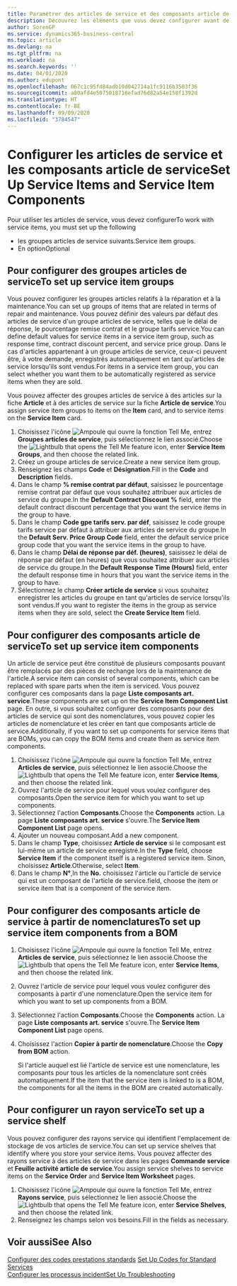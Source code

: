 ```yaml
---
title: Paramétrer des articles de service et des composants article de service | Microsoft Docs
description: Découvrez les éléments que vous devez configurer avant de pouvoir utiliser des articles de service, notamment les valeurs par défaut telles que le délai de réponse, le pourcentage remise contrat et le groupe tarifs service.
author: SorenGP
ms.service: dynamics365-business-central
ms.topic: article
ms.devlang: na
ms.tgt_pltfrm: na
ms.workload: na
ms.search.keywords: ''
ms.date: 04/01/2020
ms.author: edupont
ms.openlocfilehash: 067c1c95fd84adb10d042714a1fc9116b3503f36
ms.sourcegitcommit: a80afd4e5075018716efad76d82a54e158f1392d
ms.translationtype: HT
ms.contentlocale: fr-BE
ms.lasthandoff: 09/09/2020
ms.locfileid: "3784547"
---
```

# <a name="set-up-service-items-and-service-item-components"></a><span data-ttu-id="1944c-103">Configurer les articles de service et les composants article de service</span><span class="sxs-lookup"><span data-stu-id="1944c-103">Set Up Service Items and Service Item Components</span></span>
<span data-ttu-id="1944c-104">Pour utiliser les articles de service, vous devez configurer</span><span class="sxs-lookup"><span data-stu-id="1944c-104">To work with service items, you must set up the following</span></span>

* <span data-ttu-id="1944c-105">les groupes articles de service suivants.</span><span class="sxs-lookup"><span data-stu-id="1944c-105">Service item groups.</span></span>
* <span data-ttu-id="1944c-106">En option</span><span class="sxs-lookup"><span data-stu-id="1944c-106">Optional</span></span>

## <a name="to-set-up-service-item-groups"></a><span data-ttu-id="1944c-107">Pour configurer des groupes articles de service</span><span class="sxs-lookup"><span data-stu-id="1944c-107">To set up service item groups</span></span>
<span data-ttu-id="1944c-108">Vous pouvez configurer les groupes articles relatifs à la réparation et à la maintenance.</span><span class="sxs-lookup"><span data-stu-id="1944c-108">You can set up groups of items that are related in terms of repair and maintenance.</span></span> <span data-ttu-id="1944c-109">Vous pouvez définir des valeurs par défaut des articles de service d'un groupe articles de service, telles que le délai de réponse, le pourcentage remise contrat et le groupe tarifs service.</span><span class="sxs-lookup"><span data-stu-id="1944c-109">You can define default values for service items in a service item group, such as response time, contract discount percent, and service price group.</span></span> <span data-ttu-id="1944c-110">Dans le cas d'articles appartenant à un groupe articles de service, ceux-ci peuvent être, à votre demande, enregistrés automatiquement en tant qu'articles de service lorsqu'ils sont vendus.</span><span class="sxs-lookup"><span data-stu-id="1944c-110">For items in a service item group, you can select whether you want them to be automatically registered as service items when they are sold.</span></span>  

<span data-ttu-id="1944c-111">Vous pouvez affecter des groupes articles de service à des articles sur la fiche **Article** et à des articles de service sur la fiche **Article de service**.</span><span class="sxs-lookup"><span data-stu-id="1944c-111">You assign service item groups to items on the **Item** card, and to service items on the **Service Item** card.</span></span>  

1. <span data-ttu-id="1944c-112">Choisissez l'icône ![Ampoule qui ouvre la fonction Tell Me](media/ui-search/search_small.png "Dites-moi ce que vous voulez faire"), entrez **Groupes articles de service**, puis sélectionnez le lien associé.</span><span class="sxs-lookup"><span data-stu-id="1944c-112">Choose the ![Lightbulb that opens the Tell Me feature](media/ui-search/search_small.png "Tell me what you want to do") icon, enter **Service Item Groups**, and then choose the related link.</span></span>  
2. <span data-ttu-id="1944c-113">Créez un groupe articles de service.</span><span class="sxs-lookup"><span data-stu-id="1944c-113">Create a new service item group.</span></span>  
3. <span data-ttu-id="1944c-114">Renseignez les champs **Code** et **Désignation**.</span><span class="sxs-lookup"><span data-stu-id="1944c-114">Fill in the **Code** and **Description** fields.</span></span>  
4. <span data-ttu-id="1944c-115">Dans le champ **% remise contrat par défaut**, saisissez le pourcentage remise contrat par défaut que vous souhaitez attribuer aux articles de service du groupe.</span><span class="sxs-lookup"><span data-stu-id="1944c-115">In the **Default Contract Discount %** field, enter the default contract discount percentage that you want the service items in the group to have.</span></span>  
5. <span data-ttu-id="1944c-116">Dans le champ **Code gpe tarifs serv. par déf**, saisissez le code groupe tarifs service par défaut à attribuer aux articles de service du groupe.</span><span class="sxs-lookup"><span data-stu-id="1944c-116">In the **Default Serv. Price Group Code** field, enter the default service price group code that you want the service items in the group to have.</span></span>  
6. <span data-ttu-id="1944c-117">Dans le champ **Délai de réponse par déf. (heures)**, saisissez le délai de réponse par défaut (en heures) que vous souhaitez attribuer aux articles de service du groupe.</span><span class="sxs-lookup"><span data-stu-id="1944c-117">In the **Default Response Time (Hours)** field, enter the default response time in hours that you want the service items in the group to have.</span></span>  
7. <span data-ttu-id="1944c-118">Sélectionnez le champ **Créer article de service** si vous souhaitez enregistrer les articles du groupe en tant qu'articles de service lorsqu'ils sont vendus.</span><span class="sxs-lookup"><span data-stu-id="1944c-118">If you want to register the items in the group as service items when they are sold, select the **Create Service Item** field.</span></span>  

## <a name="to-set-up-service-item-components"></a><span data-ttu-id="1944c-119">Pour configurer des composants article de service</span><span class="sxs-lookup"><span data-stu-id="1944c-119">To set up service item components</span></span>
<span data-ttu-id="1944c-120">Un article de service peut être constitué de plusieurs composants pouvant être remplacés par des pièces de rechange lors de la maintenance de l'article.</span><span class="sxs-lookup"><span data-stu-id="1944c-120">A service item can consist of several components, which can be replaced with spare parts when the item is serviced.</span></span> <span data-ttu-id="1944c-121">Vous pouvez configurer ces composants dans la page **Liste composants art. service**.</span><span class="sxs-lookup"><span data-stu-id="1944c-121">These components are set up on the **Service Item Component List** page.</span></span> <span data-ttu-id="1944c-122">En outre, si vous souhaitez configurer des composants pour des articles de service qui sont des nomenclatures, vous pouvez copier les articles de nomenclature et les créer en tant que composants article de service.</span><span class="sxs-lookup"><span data-stu-id="1944c-122">Additionally, if you want to set up components for service items that are BOMs, you can copy the BOM items and create them as service item components.</span></span>

1. <span data-ttu-id="1944c-123">Choisissez l'icône ![Ampoule qui ouvre la fonction Tell Me](media/ui-search/search_small.png "Dites-moi ce que vous voulez faire"), entrez **Articles de service**, puis sélectionnez le lien associé.</span><span class="sxs-lookup"><span data-stu-id="1944c-123">Choose the ![Lightbulb that opens the Tell Me feature](media/ui-search/search_small.png "Tell me what you want to do") icon, enter **Service Items**, and then choose the related link.</span></span>
2. <span data-ttu-id="1944c-124">Ouvrez l'article de service pour lequel vous voulez configurer des composants.</span><span class="sxs-lookup"><span data-stu-id="1944c-124">Open the service item for which you want to set up components.</span></span>  
3. <span data-ttu-id="1944c-125">Sélectionnez l'action **Composants**.</span><span class="sxs-lookup"><span data-stu-id="1944c-125">Choose the **Components** action.</span></span> <span data-ttu-id="1944c-126">La page **Liste composants art. service** s'ouvre.</span><span class="sxs-lookup"><span data-stu-id="1944c-126">The **Service Item Component List** page opens.</span></span>  
4. <span data-ttu-id="1944c-127">Ajouter un nouveau composant.</span><span class="sxs-lookup"><span data-stu-id="1944c-127">Add a new component.</span></span>  
5. <span data-ttu-id="1944c-128">Dans le champ **Type**, choisissez **Article de service** si le composant est lui-même un article de service enregistré.</span><span class="sxs-lookup"><span data-stu-id="1944c-128">In the **Type** field, choose **Service Item** if the component itself is a registered service item.</span></span> <span data-ttu-id="1944c-129">Sinon, choisissez **Article**.</span><span class="sxs-lookup"><span data-stu-id="1944c-129">Otherwise, select **Item**.</span></span>  
6. <span data-ttu-id="1944c-130">Dans le champ **N°**,</span><span class="sxs-lookup"><span data-stu-id="1944c-130">In the **No.**</span></span> <span data-ttu-id="1944c-131">choisissez l'article ou l'article de service qui est un composant de l'article de service.</span><span class="sxs-lookup"><span data-stu-id="1944c-131">field, choose the item or service item that is a component of the service item.</span></span>  

## <a name="to-set-up-service-item-components-from-a-bom"></a><span data-ttu-id="1944c-132">Pour configurer des composants article de service à partir de nomenclatures</span><span class="sxs-lookup"><span data-stu-id="1944c-132">To set up service item components from a BOM</span></span>
1.  <span data-ttu-id="1944c-133">Choisissez l'icône ![Ampoule qui ouvre la fonction Tell Me](media/ui-search/search_small.png "Dites-moi ce que vous voulez faire"), entrez **Articles de service**, puis sélectionnez le lien associé.</span><span class="sxs-lookup"><span data-stu-id="1944c-133">Choose the ![Lightbulb that opens the Tell Me feature](media/ui-search/search_small.png "Tell me what you want to do") icon, enter **Service Items**, and then choose the related link.</span></span>  
2. <span data-ttu-id="1944c-134">Ouvrez l'article de service pour lequel vous voulez configurer des composants à partir d'une nomenclature.</span><span class="sxs-lookup"><span data-stu-id="1944c-134">Open the service item for which you want to set up components from a BOM.</span></span>  
3. <span data-ttu-id="1944c-135">Sélectionnez l'action **Composants**.</span><span class="sxs-lookup"><span data-stu-id="1944c-135">Choose the **Components** action.</span></span> <span data-ttu-id="1944c-136">La page **Liste composants art. service** s'ouvre.</span><span class="sxs-lookup"><span data-stu-id="1944c-136">The **Service Item Component List** page opens.</span></span>  
4. <span data-ttu-id="1944c-137">Choisissez l'action **Copier à partir de nomenclature**.</span><span class="sxs-lookup"><span data-stu-id="1944c-137">Choose the **Copy from BOM** action.</span></span>  

    <span data-ttu-id="1944c-138">Si l'article auquel est lié l'article de service est une nomenclature, les composants pour tous les articles de la nomenclature sont créés automatiquement.</span><span class="sxs-lookup"><span data-stu-id="1944c-138">If the item that the service item is linked to is a BOM, the components for all the items in the BOM are created automatically.</span></span>  

## <a name="to-set-up-a-service-shelf"></a><span data-ttu-id="1944c-139">Pour configurer un rayon service</span><span class="sxs-lookup"><span data-stu-id="1944c-139">To set up a service shelf</span></span>
<span data-ttu-id="1944c-140">Vous pouvez configurer des rayons service qui identifient l'emplacement de stockage de vos articles de service.</span><span class="sxs-lookup"><span data-stu-id="1944c-140">You can set up service shelves that identify where you store your service items.</span></span> <span data-ttu-id="1944c-141">Vous pouvez affecter des rayons service à des articles de service dans les pages **Commande service** et **Feuille activité article de service**.</span><span class="sxs-lookup"><span data-stu-id="1944c-141">You assign service shelves to service items on the **Service Order** and **Service Item Worksheet** pages.</span></span>  

1. <span data-ttu-id="1944c-142">Choisissez l'icône ![Ampoule qui ouvre la fonction Tell Me](media/ui-search/search_small.png "Dites-moi ce que vous voulez faire"), entrez **Rayons service**, puis sélectionnez le lien associé.</span><span class="sxs-lookup"><span data-stu-id="1944c-142">Choose the ![Lightbulb that opens the Tell Me feature](media/ui-search/search_small.png "Tell me what you want to do") icon, enter **Service Shelves**, and then choose the related link.</span></span>
2. <span data-ttu-id="1944c-143">Renseignez les champs selon vos besoins.</span><span class="sxs-lookup"><span data-stu-id="1944c-143">Fill in the fields as necessary.</span></span>

## <a name="see-also"></a><span data-ttu-id="1944c-144">Voir aussi</span><span class="sxs-lookup"><span data-stu-id="1944c-144">See Also</span></span>
<span data-ttu-id="1944c-145">[Configurer des codes prestations standards](service-how-setup-service-coding.md) </span><span class="sxs-lookup"><span data-stu-id="1944c-145">[Set Up Codes for Standard Services](service-how-setup-service-coding.md) </span></span>  
[<span data-ttu-id="1944c-146">Configurer les processus incident</span><span class="sxs-lookup"><span data-stu-id="1944c-146">Set Up Troubleshooting</span></span>](service-how-setup-troubleshooting.md)
